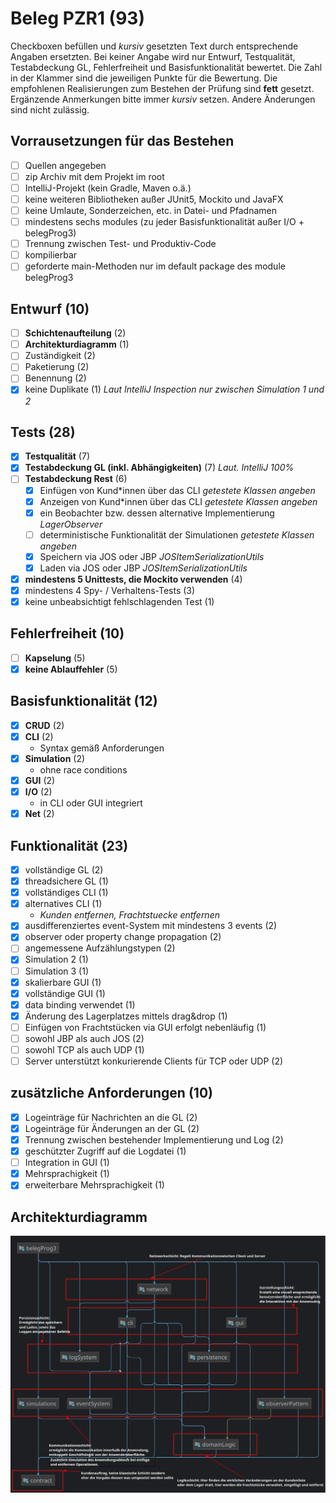 # Beleg PZR1 (93)
Checkboxen befüllen und _kursiv_ gesetzten Text durch entsprechende Angaben ersetzten.
Bei keiner Angabe wird nur Entwurf, Testqualität, Testabdeckung GL, Fehlerfreiheit und Basisfunktionalität bewertet.
Die Zahl in der Klammer sind die jeweiligen Punkte für die Bewertung.
Die empfohlenen Realisierungen zum Bestehen der Prüfung sind **fett** gesetzt.
Ergänzende Anmerkungen bitte immer _kursiv_ setzen. Andere Änderungen sind nicht zulässig.

## Vorrausetzungen für das Bestehen
- [ ] Quellen angegeben
- [ ] zip Archiv mit dem Projekt im root
- [ ] IntelliJ-Projekt (kein Gradle, Maven o.ä.)
- [ ] keine weiteren Bibliotheken außer JUnit5, Mockito und JavaFX
- [ ] keine Umlaute, Sonderzeichen, etc. in Datei- und Pfadnamen
- [ ] mindestens sechs modules (zu jeder Basisfunktionalität außer I/O + belegProg3)
- [ ] Trennung zwischen Test- und Produktiv-Code
- [ ] kompilierbar
- [ ] geforderte main-Methoden nur im default package des module belegProg3

## Entwurf (10)
- [ ] **Schichtenaufteilung** (2)
- [ ] **Architekturdiagramm** (1)
- [ ] Zuständigkeit (2)
- [ ] Paketierung (2)
- [ ] Benennung (2)
- [X] keine Duplikate (1) _Laut IntelliJ Inspection nur zwischen Simulation 1 und 2_

## Tests (28)
- [X] **Testqualität** (7)
- [X] **Testabdeckung GL (inkl. Abhängigkeiten)** (7) _Laut. IntelliJ 100%_
- [ ] **Testabdeckung Rest** (6)
  - [X] Einfügen von Kund*innen über das CLI _getestete Klassen angeben_
  - [X] Anzeigen von Kund*innen über das CLI _getestete Klassen angeben_
  - [X] ein Beobachter bzw. dessen alternative Implementierung _LagerObserver_
  - [ ] deterministische Funktionalität der Simulationen _getestete Klassen angeben_
  - [X] Speichern via JOS oder JBP _JOSItemSerializationUtils_
  - [X] Laden via JOS oder JBP _JOSItemSerializationUtils_
- [X] **mindestens 5 Unittests, die Mockito verwenden** (4)
- [X] mindestens 4 Spy- / Verhaltens-Tests (3)
- [X] keine unbeabsichtigt fehlschlagenden Test (1)

## Fehlerfreiheit (10)
- [ ] **Kapselung** (5)
- [X] **keine Ablauffehler** (5)

## Basisfunktionalität (12)
- [X] **CRUD** (2)
- [X] **CLI** (2)
  * Syntax gemäß Anforderungen
- [X] **Simulation** (2)
  * ohne race conditions
- [X] **GUI** (2)
- [X] **I/O** (2)
  * in CLI oder GUI integriert
- [X] **Net** (2)

## Funktionalität (23)
- [X] vollständige GL (2)
- [X] threadsichere GL (1)
- [X] vollständiges CLI (1)
- [X] alternatives CLI (1)
  * _Kunden entfernen, Frachtstuecke entfernen_
- [X] ausdifferenziertes event-System mit mindestens 3 events (2)
- [X] observer oder property change propagation (2)
- [ ] angemessene Aufzählungstypen (2)
- [X] Simulation 2 (1)
- [ ] Simulation 3 (1)
- [X] skalierbare GUI (1)
- [X] vollständige GUI (1)
- [X] data binding verwendet (1)
- [X] Änderung des Lagerplatzes mittels drag&drop (1)
- [ ] Einfügen von Frachtstücken via GUI erfolgt nebenläufig (1)
- [ ] sowohl JBP als auch JOS (2)
- [ ] sowohl TCP als auch UDP (1)
- [ ] Server unterstützt konkurierende Clients für TCP oder UDP (2)

## zusätzliche Anforderungen (10)
- [X] Logeinträge für Nachrichten an die GL (2)
- [X] Logeinträge für Änderungen an der GL (2)
- [X] Trennung zwischen bestehender Implementierung und Log (2)
- [X] geschützter Zugriff auf die Logdatei (1)
- [ ] Integration in GUI (1)
- [X] Mehrsprachigkeit (1)
- [X] erweiterbare Mehrsprachigkeit (1)

## Architekturdiagramm
![Architekturdiagramm](architecture.png)
